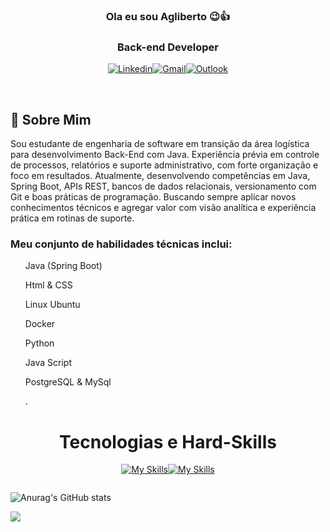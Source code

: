<div align="center">

###  Ola  eu sou Agliberto 😉👍

### Back-end Developer 
<div align="center">

[![Linkedin](https://img.shields.io/badge/LinkedIn-0077B5?style=for-the-badge&logo=linkedin&logoColor=white)](https://www.linkedin.com/in/agliberto-junior/)[![Gmail](https://img.shields.io/badge/Gmail-D14836?style=for-the-badge&logo=gmail&logoColor=white)](mailto:(aglibertoluzalvesjunior@gmail.com))[![Outlook](https://img.shields.io/badge/OUTLOOK-BLUE?style=for-the-badge&logo=OUTLOOK&logoColor=BLUE)](mailto:(agliberto.junior@souunisales.com.br))



</div>

</div>
</br>
<div align="start" >
<h2>🚀 <b>Sobre Mim</b> </h2>
<p text-align="justify"> Sou estudante de engenharia de software em transição da área logística para desenvolvimento Back-End com Java. Experiência prévia em controle de processos, relatórios e suporte administrativo, com forte organização e foco em resultados. Atualmente, desenvolvendo competências em Java, Spring Boot, APIs REST, bancos de dados relacionais, versionamento com Git e boas práticas de programação. Buscando sempre aplicar novos conhecimentos técnicos e agregar valor com visão analítica e experiência prática em rotinas de suporte.</p>
<h3>Meu conjunto de habilidades técnicas inclui:
</h3>
 <ul>Java (Spring Boot)  </ul>
 <ul></ul>
 </h3>
 <ul>Html & CSS </ul>
 </h3>
 <ul>Linux Ubuntu</ul>
 </h3>
 <ul>Docker </ul>
 </h3>
 <ul>Python </ul>
 </h3>
 <ul>Java Script </ul>
 <ul> </ul>
 <ul>PostgreSQL & MySql </ul>
 <ul>.</ul>
</div>
<div style="display:  inline_block  "  align="center">

# <b>Tecnologias e Hard-Skills</b>

[![My Skills](https://skillicons.dev/icons?i=docker,spring,java,linux,powershell,git&perline=3)](https://skillicons.dev)[![My Skills](https://skillicons.dev/icons?i=html,css,javascript,mysql,postgresql,python&perline=3)](https://skillicons.dev)



</div>
<div style="display: inline-block; vertical-align: top;" align="center">

![Anurag's GitHub stats](https://github-readme-stats.vercel.app/api?username=AglibertoJR&show_icons&theme=dracula&includes_all_commits=true)




</div>
<br/>
<img src="https://media3.giphy.com/media/v1.Y2lkPTc5MGI3NjExNTR1eXpwb3lzemRzdWNqNm5maHN2NTNtNGYyaTRvcjN2ZmNwYW9sZyZlcD12MV9pbnRlcm5hbF9naWZfYnlfaWQmY3Q9Zw/WZHv70A7SWgYGcREaE/giphy.gif">

<br/>

##
